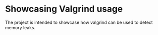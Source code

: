 # Showcasing Valgrind usage
The project is intended to showcase how valgrind can be used to detect memory leaks.
